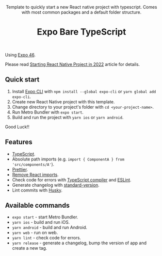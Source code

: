 <p align="center">
  Template to quickly start a new React native project with typescript. Comes with most common packages and a default folder structure.
</p>

<h1 align="center">Expo Bare TypeScript</h1>
<br>

Using [Expo 46](https://blog.expo.dev/expo-sdk-46-c2a1655f63f7). 

Please read [Starting React Native Project in 2022](https://dev.to/vladimirvovk/starting-a-react-native-project-in-2022-31m7) article for details. 

## Quick start

1. Install [Expo CLI](https://docs.expo.dev/get-started/installation/) with `npm install --global expo-cli` or `yarn global add expo-cli`.
2. Create new React Native project with this template.
3. Change directory to your project's folder with `cd <your-project-name>`.
4. Run Metro Bundler with `expo start`.
5. Build and run the project with `yarn ios` or `yarn android`.

Good Luck!!

## Features

- [TypeScript](https://www.typescriptlang.org/).
- Absolute path imports (e.g. `import { ComponentA } from 'src/components/A'`).
- [Prettier](https://prettier.io/).
- [Remove React imports](https://reactjs.org/blog/2020/09/22/introducing-the-new-jsx-transform.html).
- Check code for errors with [TypeScript compiler](https://www.typescriptlang.org/tsconfig#noEmit) and [ESLint](https://eslint.org/).
- Generate changelog with [standard-version](https://github.com/conventional-changelog/standard-version).
- Lint commits with [Husky](https://github.com/typicode/husky).

## Available commands

- `expo start` - start Metro Bundler.
- `yarn ios` - build and run iOS.
- `yarn android` - build and run Android.
- `yarn web` - run on web.
- `yarn lint` - check code for errors.
- `yarn release` - generate a changelog, bump the version of app and create a new tag.
